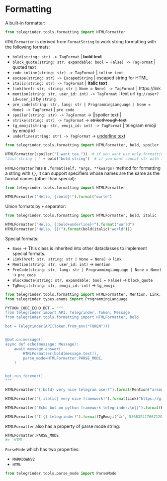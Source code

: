 # Formatting

A built-in formatter:
```python
from telegrinder.tools.formatting import HTMLFormatter
```

`HTMLFormatter` is derived from `FormatString` to work string formatting with the following formats:
* `bold(string: str) -> TagFormat` | **bold text**
* `block_quote(string: str, expandable: bool = False) -> TagFormat` | quoted text
* `code_inline(string: str) -> TagFormat` | `inline text`
* `escape(string: str) -> EscapedString` | escaped string for HTML
* `italic(string: str) -> TagFormat` | __italic text__
* `link(href: str, string: str | None = None) -> TagFormat` | https://link
* `mention(string: str, user_id: int) -> TagFormat` | text url `tg://user?id=user_id` by `string`
* `pre_code(string: str, lang: str | ProgrammingLanguage | None = None) -> TagFormat` | ```pre code```
* `spoiler(string: str) -> TagFormat` -> ||spoiler text||
* `strike(string: str) -> TagFormat` -> ~~strikethrough text~~
* `tg_emoji(string: str, emoji_id: int) -> TagFormat` | telegram emoji by emoji id
* `underline(string: str) -> TagFormat` -> <u>underline text</u>

```python
from telegrinder.tools.formatting import HTMLFormatter, bold, spoiler

HTMLFormatter(spoiler("I want tea."))  # if you want use only formatting functions
"Just string | " + bold("bold string")  # if you want concat str with formatting functions or HTMLFormatter instance (there's no difference between right or left)
```

`HTMLFormatter` has a `.format(self, *args, **kwargs)` method for formatting a string with `{}`, it can support specifiers whose names are the same as the format names (other than special):

```python
from telegrinder.tools.formatting import HTMLFormatter

HTMLFormatter("Hello, {:bold}!").format("world")
```

Union formats by `+` separator:

```python
from telegrinder.tools.formatting import HTMLFormatter, bold, italic

HTMLFormatter("Hello, {:bold+underline}!").format("world")
HTMLFormatter("Hello, {}!").format(bold(italic("world")))
```

Special formats:
* `Base` -> This class is inherited into other dataclasses to implement special formats.
* `Link(href: str, string: str | None = None)` -> `link`
* `Mention(string: str, user_id: int)` -> `mention`
* `PreCode(string: str, lang: str | ProgrammingLanguage | None = None)` -> `pre_code`
* `BlockQuote(string: str, expandable: bool = False)` -> `block_quote`
* `TgEmoji(string: str, emoji_id: int)` -> `tg_emoji`

```python
from telegrinder.tools.formatting import HTMLFormatter, Mention, Link, CodeBlock
from telegrinder.types.enums import ProgrammingLanguage

PYTHON_CODE_ECHO_BOT = """
from telegrinder import API, Telegrinder, Token, Message
from telegrinder.tools.formatting import HTMLFormatter, bold

bot = Telegrinder(API(Token.from_env("TOKEN")))


@bot.on.message()
async def echo(message: Message):
    await message.answer(
        HTMLFormatter(bold(message.text)),
        parse_mode=HTMLFormatter.PARSE_MODE,
    )


bot.run_forever()
"""

HTMLFormatter("{:bold} very nice telegram user!").format(Mention("arseny", 549019276))

HTMLFormatter("{:italic} very nice framework!").format(Link("https://github.com/timoniq/telegrinder", "telegrinder"))

HTMLFormatter("Echo bot on python framework telegrinder:\n{}").format(PreCode(PYTHON_CODE_ECHO_BOT, ProgrammingLanguage.PYTHON))

HTMLFormatter("I {} telegrinder!").format(TgEmoji("👍", 5368324170671202286))
```

`HTMLFormatter` also has a property of parse mode string:

```python
HTMLFormatter.PARSE_MODE
#> 'HTML'
```

`ParseMode` which has two properties:
* `MARKDOWNV2`
* `HTML`

```python
from telegrinder.tools.parse_mode import ParseMode
```
